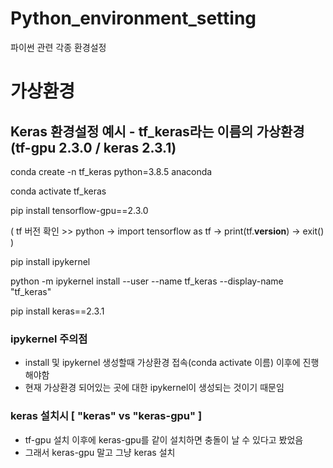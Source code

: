 # Python_environment_setting
파이썬 관련 각종 환경설정


# 가상환경

## Keras 환경설정 예시 - tf_keras라는 이름의 가상환경 (tf-gpu 2.3.0 / keras 2.3.1)
conda create -n tf_keras python=3.8.5 anaconda

conda activate tf_keras

pip install tensorflow-gpu==2.3.0

( tf 버전 확인 >> python -> import tensorflow as tf -> print(tf.__version__) -> exit() )

pip install ipykernel

python -m ipykernel install --user --name tf_keras --display-name "tf_keras"

pip install keras==2.3.1

### ipykernel 주의점
- install 및 ipykernel 생성할때 가상환경 접속(conda activate 이름) 이후에 진행해야함
- 현재 가상환경 되어있는 곳에 대한 ipykernel이 생성되는 것이기 때문임

### keras 설치시 [ "keras" vs "keras-gpu" ]
- tf-gpu 설치 이후에 keras-gpu를 같이 설치하면 충돌이 날 수 있다고 봤었음
- 그래서 keras-gpu 말고 그냥 keras 설치
